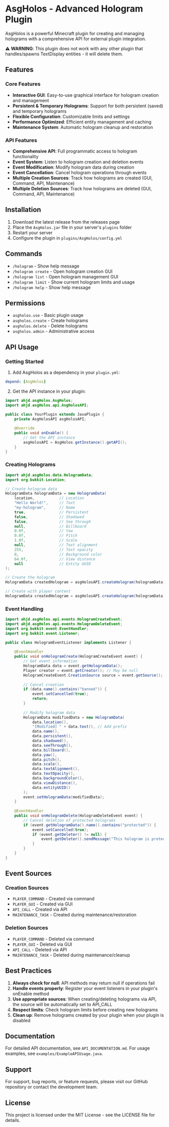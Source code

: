 # AsgHolos - Advanced Hologram Plugin

AsgHolos is a powerful Minecraft plugin for creating and managing holograms with a comprehensive API for external plugin integration.

⚠️ **WARNING**: This plugin does not work with any other plugin that handles/spawns TextDisplay entities - it will delete them.

## Features

### Core Features
- **Interactive GUI**: Easy-to-use graphical interface for hologram creation and management
- **Persistent & Temporary Holograms**: Support for both persistent (saved) and temporary holograms
- **Flexible Configuration**: Customizable limits and settings
- **Performance Optimized**: Efficient entity management and caching
- **Maintenance System**: Automatic hologram cleanup and restoration

### API Features
- **Comprehensive API**: Full programmatic access to hologram functionality
- **Event System**: Listen to hologram creation and deletion events
- **Event Modification**: Modify hologram data during creation
- **Event Cancellation**: Cancel hologram operations through events
- **Multiple Creation Sources**: Track how holograms are created (GUI, Command, API, Maintenance)
- **Multiple Deletion Sources**: Track how holograms are deleted (GUI, Command, API, Maintenance)

## Installation

1. Download the latest release from the releases page
2. Place the `AsgHolos.jar` file in your server's `plugins` folder
3. Restart your server
4. Configure the plugin in `plugins/AsgHolos/config.yml`

## Commands

- `/hologram` - Show help message
- `/hologram create` - Open hologram creation GUI
- `/hologram list` - Open hologram management GUI
- `/hologram limit` - Show current hologram limits and usage
- `/hologram help` - Show help message

## Permissions

- `asgholos.use` - Basic plugin usage
- `asgholos.create` - Create holograms
- `asgholos.delete` - Delete holograms
- `asgholos.admin` - Administrative access

## API Usage

### Getting Started

1. Add AsgHolos as a dependency in your `plugin.yml`:
```yaml
depend: [AsgHolos]
```

2. Get the API instance in your plugin:
```java
import ahjd.asgHolos.AsgHolos;
import ahjd.asgHolos.api.AsgHolosAPI;

public class YourPlugin extends JavaPlugin {
    private AsgHolosAPI asgHolosAPI;
    
    @Override
    public void onEnable() {
        // Get the API instance
        asgHolosAPI = AsgHolos.getInstance().getAPI();
    }
}
```

### Creating Holograms

```java
import ahjd.asgHolos.data.HologramData;
import org.bukkit.Location;

// Create hologram data
HologramData hologramData = new HologramData(
    location,           // Location
    "Hello World!",     // Text
    "my-hologram",      // Name
    true,               // Persistent
    false,              // Shadowed
    false,              // See through
    null,               // Billboard
    0.0f,               // Yaw
    0.0f,               // Pitch
    1.0f,               // Scale
    null,               // Text alignment
    255,                // Text opacity
    0,                  // Background color
    64.0f,              // View distance
    null                // Entity UUID
);

// Create the hologram
HologramData createdHologram = asgHolosAPI.createHologram(hologramData);

// Create with player context
HologramData createdHologram = asgHolosAPI.createHologram(hologramData, player);
```

### Event Handling

```java
import ahjd.asgHolos.api.events.HologramCreateEvent;
import ahjd.asgHolos.api.events.HologramDeleteEvent;
import org.bukkit.event.EventHandler;
import org.bukkit.event.Listener;

public class HologramEventListener implements Listener {
    
    @EventHandler
    public void onHologramCreate(HologramCreateEvent event) {
        // Get event information
        HologramData data = event.getHologramData();
        Player creator = event.getCreator(); // May be null
        HologramCreateEvent.CreationSource source = event.getSource();
        
        // Cancel creation
        if (data.name().contains("banned")) {
            event.setCancelled(true);
            return;
        }
        
        // Modify hologram data
        HologramData modifiedData = new HologramData(
            data.location(),
            "[Modified] " + data.text(), // Add prefix
            data.name(),
            data.persistent(),
            data.shadowed(),
            data.seeThrough(),
            data.billboard(),
            data.yaw(),
            data.pitch(),
            data.scale(),
            data.textAlignment(),
            data.textOpacity(),
            data.backgroundColor(),
            data.viewDistance(),
            data.entityUUID()
        );
        event.setHologramData(modifiedData);
    }
    
    @EventHandler
    public void onHologramDelete(HologramDeleteEvent event) {
        // Cancel deletion of protected holograms
        if (event.getHologramData().name().contains("protected")) {
            event.setCancelled(true);
            if (event.getDeleter() != null) {
                event.getDeleter().sendMessage("This hologram is protected!");
            }
        }
    }
}
```

## Event Sources

### Creation Sources
- `PLAYER_COMMAND` - Created via command
- `PLAYER_GUI` - Created via GUI
- `API_CALL` - Created via API
- `MAINTENANCE_TASK` - Created during maintenance/restoration

### Deletion Sources
- `PLAYER_COMMAND` - Deleted via command
- `PLAYER_GUI` - Deleted via GUI
- `API_CALL` - Deleted via API
- `MAINTENANCE_TASK` - Deleted during maintenance/cleanup

## Best Practices

1. **Always check for null**: API methods may return null if operations fail
2. **Handle events properly**: Register your event listeners in your plugin's onEnable method
3. **Use appropriate sources**: When creating/deleting holograms via API, the source will be automatically set to API_CALL
4. **Respect limits**: Check hologram limits before creating new holograms
5. **Clean up**: Remove holograms created by your plugin when your plugin is disabled

## Documentation

For detailed API documentation, see `API_DOCUMENTATION.md`.
For usage examples, see `examples/ExampleAPIUsage.java`.

## Support

For support, bug reports, or feature requests, please visit our GitHub repository or contact the development team.

## License

This project is licensed under the MIT License - see the LICENSE file for details.